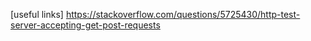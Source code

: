 [useful links]
https://stackoverflow.com/questions/5725430/http-test-server-accepting-get-post-requests
